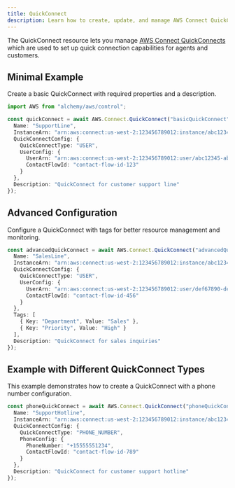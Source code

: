 ```yaml
---
title: QuickConnect
description: Learn how to create, update, and manage AWS Connect QuickConnects using Alchemy Cloud Control.
---
```



The QuickConnect resource lets you manage [AWS Connect QuickConnects](https://docs.aws.amazon.com/connect/latest/userguide/) which are used to set up quick connection capabilities for agents and customers.

## Minimal Example

Create a basic QuickConnect with required properties and a description.

```ts
import AWS from "alchemy/aws/control";

const quickConnect = await AWS.Connect.QuickConnect("basicQuickConnect", {
  Name: "SupportLine",
  InstanceArn: "arn:aws:connect:us-west-2:123456789012:instance/abc12345-abc1-abc1-abc1-abc123456789",
  QuickConnectConfig: {
    QuickConnectType: "USER",
    UserConfig: {
      UserArn: "arn:aws:connect:us-west-2:123456789012:user/abc12345-abc1-abc1-abc1-abc123456789",
      ContactFlowId: "contact-flow-id-123"
    }
  },
  Description: "QuickConnect for customer support line"
});
```

## Advanced Configuration

Configure a QuickConnect with tags for better resource management and monitoring.

```ts
const advancedQuickConnect = await AWS.Connect.QuickConnect("advancedQuickConnect", {
  Name: "SalesLine",
  InstanceArn: "arn:aws:connect:us-west-2:123456789012:instance/abc12345-abc1-abc1-abc1-abc123456789",
  QuickConnectConfig: {
    QuickConnectType: "USER",
    UserConfig: {
      UserArn: "arn:aws:connect:us-west-2:123456789012:user/def67890-def6-def6-def6-def678901234",
      ContactFlowId: "contact-flow-id-456"
    }
  },
  Tags: [
    { Key: "Department", Value: "Sales" },
    { Key: "Priority", Value: "High" }
  ],
  Description: "QuickConnect for sales inquiries"
});
```

## Example with Different QuickConnect Types

This example demonstrates how to create a QuickConnect with a phone number configuration.

```ts
const phoneQuickConnect = await AWS.Connect.QuickConnect("phoneQuickConnect", {
  Name: "SupportHotline",
  InstanceArn: "arn:aws:connect:us-west-2:123456789012:instance/abc12345-abc1-abc1-abc1-abc123456789",
  QuickConnectConfig: {
    QuickConnectType: "PHONE_NUMBER",
    PhoneConfig: {
      PhoneNumber: "+15555551234",
      ContactFlowId: "contact-flow-id-789"
    }
  },
  Description: "QuickConnect for customer support hotline"
});
```
